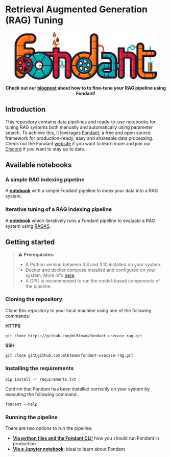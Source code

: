 # Retrieval Augmented Generation (RAG) Tuning

<p align="center">
    <a href="https://github.com/ml6team/fondant">
        <img src="https://raw.githubusercontent.com/ml6team/fondant/main/docs/art/fondant_banner.svg" height="150px"/>
    </a>
</p>
<p align="center">
</p>
<p align="center">
</p>
<p align="center"><b>
Check out our <a href="https://medium.com/fondant-blog/lets-tune-rag-pipelines-with-fondant-902f7215e540">blogpost</a> about how to to fine-tune your RAG pipeline using Fondant!</b></p>

## Introduction

This repository contains data pipelines and ready-to-use notebooks for tuning RAG systems both manually and automatically using parameter search.
To achieve this, it leverages [Fondant](https://github.com/ml6team/fondant), a free and open source framework for production-ready, easy and shareable data processing. 
Check out the Fondant [website](https://fondant.ai/) if you want to learn more and join our [Discord](https://discord.gg/HnTdWhydGp) if you want to stay up to date.

## Available notebooks

### A simple RAG indexing pipeline

A [**notebook**](./src/indexing.ipynb) with a simple Fondant pipeline to index your data into a 
RAG system.

### Iterative tuning of a RAG indexing pipeline

A [**notebook**](./src/evaluation.ipynb) which iteratively runs a Fondant
pipeline to evaluate a RAG system using [RAGAS](https://github.com/explodinggradients/ragas/tree/main/src/ragas).

## Getting started

> ⚠️ **Prerequisites:**
>
> - A Python version between 3.8 and 3.10 installed on your system.
> - Docker and docker compose installed and configured on your system. More info [here](https://fondant.ai/en/latest/guides/installation/#docker-installation).
> - A GPU is recommended to run the model-based components of the pipeline.

### Cloning the repository

Clone this repository to your local machine using one of the following commands:

**HTTPS**
```shell
git clone https://github.com/ml6team/fondant-usecase-rag.git
```

**SSH**
```shell
git clone git@github.com:ml6team/fondant-usecase-rag.git
```

### Installing the requirements

```shell
pip install -r requirements.txt
```

Confirm that Fondant has been installed correctly on your system by executing the following command:

```shell
fondant --help
```

### Running the pipeline

There are two options to run the pipeline:

- [**Via python files and the Fondant CLI:**](https://fondant.ai/en/latest/pipeline/#running-a-pipeline) how you should run Fondant in production
- [**Via a Jupyter notebook**](./src/indexing.ipynb): ideal to learn about Fondant
